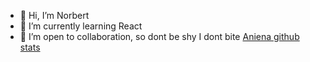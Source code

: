 - 👋 Hi, I’m Norbert
- 🌱 I’m currently learning React
- 💞️ I’m open to collaboration, so dont be shy  I dont bite
[Aniena github stats](https://github-readme-stats.vercel.app/api?username=YOUR_ANYIENA&show_icons=true&hide_border=true)

<!---
Anyiena/Anyiena is a ✨ special ✨ repository because its `README.md` (this file) appears on your GitHub profile.
You can click the Preview link to take a look at your changes.
--->
